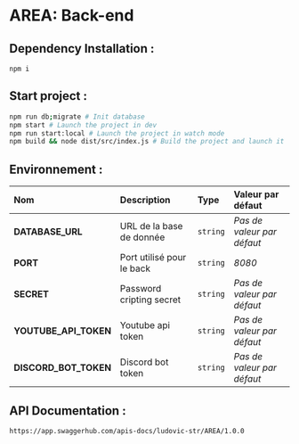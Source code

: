# AREA: Back-end

## Dependency Installation :

```
npm i
```

## Start project :

```bash
npm run db;migrate # Init database
npm start # Launch the project in dev
npm run start:local # Launch the project in watch mode
npm build && node dist/src/index.js # Build the project and launch it
```

## Environnement :

| Nom                   | Description               | Type     | Valeur par défaut          |
| :-------------------- | :------------------------ | :------- | :------------------------- |
| **DATABASE_URL**      | URL de la base de donnée  | `string` | _Pas de valeur par défaut_ |
| **PORT**              | Port utilisé pour le back | `string` | _8080_                     |
| **SECRET**            | Password cripting secret  | `string` | _Pas de valeur par défaut_ |
| **YOUTUBE_API_TOKEN** | Youtube api token         | `string` | _Pas de valeur par défaut_ |
| **DISCORD_BOT_TOKEN** | Discord bot token         | `string` | _Pas de valeur par défaut_ |

## API Documentation :

```
https://app.swaggerhub.com/apis-docs/ludovic-str/AREA/1.0.0
```
